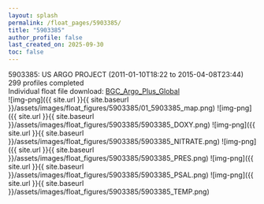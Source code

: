 ```yaml
---
layout: splash
permalink: /float_pages/5903385/
title: "5903385"
author_profile: false
last_created_on: 2025-09-30
toc: false
---
```

 
5903385: US ARGO PROJECT (2011-01-10T18:22 to 2015-04-08T23:44)\
299 profiles completed\
Individual float file download: [BGC_Argo_Plus_Global](https://ftp.soest.hawaii.edu/bgc_argo_plus/Individual_Floats/outliers_removed/5903385_Sprof_processed.nc)\
![img-png]({{ site.url }}{{ site.baseurl }}/assets/images/float_figures/5903385/01_5903385_map.png)
![img-png]({{ site.url }}{{ site.baseurl }}/assets/images/float_figures/5903385/5903385_DOXY.png)
![img-png]({{ site.url }}{{ site.baseurl }}/assets/images/float_figures/5903385/5903385_NITRATE.png)
![img-png]({{ site.url }}{{ site.baseurl }}/assets/images/float_figures/5903385/5903385_PRES.png)
![img-png]({{ site.url }}{{ site.baseurl }}/assets/images/float_figures/5903385/5903385_PSAL.png)
![img-png]({{ site.url }}{{ site.baseurl }}/assets/images/float_figures/5903385/5903385_TEMP.png)
